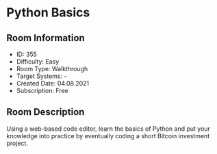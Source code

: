 ﻿# Python Basics

## Room Information
- ID: 355
- Difficulty: Easy
- Room Type: Walkthrough
- Target Systems: -
- Created Date: 04.08.2021
- Subscription: Free

## Room Description
Using a web-based code editor, learn the basics of Python and put your knowledge into practice by eventually coding a short Bitcoin investment project.

